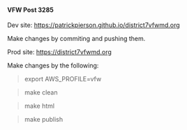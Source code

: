 #### VFW Post 3285 

Dev site: https://patrickpierson.github.io/district7vfwmd.org

Make changes by commiting and pushing them. 

Prod site: https://district7vfwmd.org

Make changes by the following:

> export AWS_PROFILE=vfw

> make clean

> make html

> make publish
